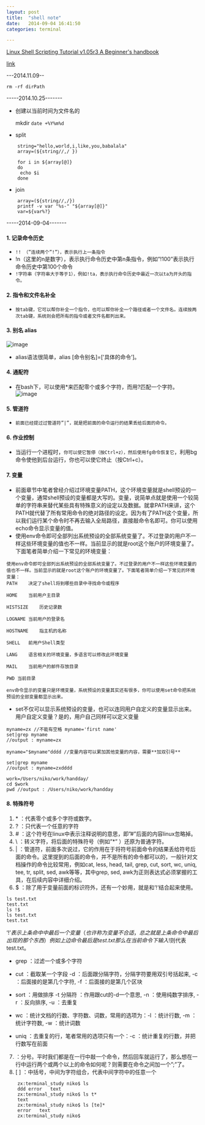 ```yaml
---
layout: post
title:  "shell note"
date:   2014-09-04 16:41:50
categories: terminal

---
```

[Linux Shell Scripting Tutorial v1.05r3
A Beginner's handbook](http://www.freeos.com/guides/lsst/)

[link](http://www.92csz.com/study/linux/12.htm)


---2014.11.09--

```
rm -rf dirPath
```

-----2014.10.25-------

* 创建以当前时间为文件名的
	
	mkdir `date +%Y%m%d`
	
* split

```
	string="hello,world,i,like,you,babalala"  
	array=(${string//,/ })  
  
	for i in ${array[@]}  
	do  
   	 echo $i  
	done 
```
* join

```
	array=(${string//,/})
	printf -v var "%s-" "${array[@]}"
	var=${var%?}

```



-----2014-09-04-------
#### 1. 记录命令历史
* `!! （”连续两个”!”），表示执行上一条指令`
* !n（这里的n是数字），表示执行命令历史中第n条指令，例如”!100”表示执行命令历史中第100个命令
* `!字符串（字符串大于等于1），例如!ta，表示执行命令历史中最近一次以ta为开头的指令。`
	
#### 2. 指令和文件名补全
* `按tab键，它可以帮你补全一个指令，也可以帮你补全一个路径或者一个文件名。连续按两次tab键，系统则会把所有的指令或者文件名都列出来。`

#### 3. 别名 alias
![image](http://www.92csz.com/study/linux/images/12_7.png)
* alias语法很简单，alias [命令别名]=[’具体的命令’]。

#### 4. 通配符
* 在bash下，可以使用*来匹配零个或多个字符，而用?匹配一个字符。
![image](http://www.92csz.com/study/linux/images/12_8.png)

#### 5. 管道符
* `前面已经提过过管道符”|”，就是把前面的命令运行的结果丢给后面的命令。`

#### 6. 作业控制
* 当运行一个进程时，`你可以使它暂停（按Ctrl+z），然后使用fg命令恢复它`，利用bg命令使他到后台运行，你也可以使它终止（按Ctrl+c）。

#### 7. 变量
* 前面章节中笔者曾经介绍过环境变量PATH，这个环境变量就是shell预设的一个变量，通常shell预设的变量都是大写的。变量，说简单点就是使用一个较简单的字符串来替代某些具有特殊意义的设定以及数据。就拿PATH来讲，这个PATH就代替了所有常用命令的绝对路径的设定。因为有了PATH这个变量，所以我们运行某个命令时不再去输入全局路径，直接敲命令名即可。你可以使用echo命令显示变量的值。
* 使用env命令即可全部列出系统预设的全部系统变量了。不过登录的用户不一样这些环境变量的值也不一样。当前显示的就是root这个账户的环境变量了。下面笔者简单介绍一下常见的环境变量：

```
使用env命令即可全部列出系统预设的全部系统变量了。不过登录的用户不一样这些环境变量的值也不一样。当前显示的就是root这个账户的环境变量了。下面笔者简单介绍一下常见的环境变量：
PATH	决定了shell将到哪些目录中寻找命令或程序

HOME	当前用户主目录

HISTSIZE	历史记录数

LOGNAME	当前用户的登录名

HOSTNAME	指主机的名称

SHELL	前用户Shell类型

LANG	语言相关的环境变量，多语言可以修改此环境变量

MAIL	当前用户的邮件存放目录

PWD	当前目录

env命令显示的变量只是环境变量，系统预设的变量其实还有很多，你可以使用set命令把系统预设的全部变量都显示出来。
```

* set不仅可以显示系统预设的变量，也可以连同用户自定义的变量显示出来。用户自定义变量？是的，用户自己同样可以定义变量

```
myname=zx //不能有空格 myname='first name'
set|grep myname
//output : myname=zx

myname="$myname"dddd //变量内容可以累加其他变量的内容，需要**加双引号**

set|grep myname
//output : myname=zxdddd

work=/Users/niko/work/handday/
cd $work
pwd //output : /Users/niko/work/handday
```

#### 8. 特殊符号
1. \* ：代表零个或多个字符或数字。
2. ? ：只代表一个任意的字符
3. \# ：这个符号在linux中表示注释说明的意思，即”#”后面的内容linux忽略掉。
4. \ ：转义字符，将后面的特殊符号（例如”*” ）还原为普通字符。
5. | ：管道符，前面多次说过，它的作用在于将符号前面命令的结果丢给符号后面的命令。这里提到的后面的命令，并不是所有的命令都可以的，一般针对文档操作的命令比较常用，例如cat, less, head, tail, grep, cut, sort, wc, uniq, tee, tr, split, sed, awk等等，其中grep, sed, awk为正则表达式必须掌握的工具，在后续内容中详细介绍。
6. $ ：除了用于变量前面的标识符外，还有一个妙用，就是和’!’结合起来使用。

```
ls test.txt 
test.txt
ls !$
ls test.txt
test.txt

```
‘!$’表示上条命中中最后一个变量（也许称为变量不合适，总之就是上条命令中最后出现的那个东西）例如上边命令最后是test.txt那么在当前命令下输入!$则代表test.txt。

* grep ：过滤一个或多个字符
* cut ：截取某一个字段 -d ：后面跟分隔字符，分隔字符要用双引号括起来, -c ：后面接的是第几个字符, -f ：后面接的是第几个区块

* sort ：用做排序 -t 分隔符 ：作用跟cut的-d一个意思, -n ：使用纯数字排序, -r ：反向排序, -u ：去重复
* wc ：统计文档的行数、字符数、词数，常用的选项为：-l ：统计行数, -m ：统计字符数, -w ：统计词数
* uniq ：去重复的行，笔者常用的选项只有一个：-c ：统计重复的行数，并把行数写在前面

7. ：分号。平时我们都是在一行中敲一个命令，然后回车就运行了，那么想在一行中运行两个或两个以上的命令如何呢？则需要在命令之间加一个”;”了。
8. [ ] ：中括号，中间为字符组合，代表中间字符中的任意一个 

```
	zx:terminal_study niko$ ls
	ddd	error	text
	zx:terminal_study niko$ ls t*
	text
	zx:terminal_study niko$ ls [te]*
	error	text
	zx:terminal_study niko$ 

```

